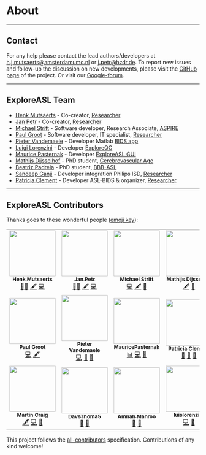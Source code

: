 
# About

----
## Contact 

For any help please contact the lead authors/developers at h.j.mutsaerts@amsterdamumc.nl or j.petr@hzdr.de. To report new issues and follow-up the discussion on new developments, please visit the [GitHub page](https://github.com/ExploreASL/ExploreASL/issues) of the project. Or visit our [Google-forum](https://groups.google.com/forum/#!forum/exploreasl). 

----
## ExploreASL Team

* [Henk Mutsaerts](mailto:h.j.mutsaerts@amsterdamumc.nl?subject=[GitHub]%20ExploreASL) - Co-creator, [Researcher](https://www.researchgate.net/profile/Henri-Mutsaerts)
* [Jan Petr](mailto:j.petr@hzdr.de?subject=[GitHub]%20ExploreASL) - Co-creator, [Researcher](https://www.researchgate.net/profile/Jan-Petr-2)
* [Michael Stritt](mailto:m.stritt@mediri.com?subject=[GitHub]%20ExploreASL) - Software developer, Research Associate, [ASPIRE](http://aspire-mri.eu/)
* [Paul Groot](mailto:p.f.c.groot@amsterdamumc.nl?subject=[GitHub]%20ExploreASL) - Software developer, IT specialist, [Researcher](https://www.researchgate.net/profile/Paul-Groot)
* [Pieter Vandemaele](mailto:pieter.vandemaele@gmail.com?subject=[GitHub]%20ExploreASL) - Developer Matlab [BIDS app](https://github.com/bids-standard)
* [Luigi Lorenzini](mailto:l.lorenzini@amsterdamumc.nl?subject=[GitHub]%20ExploreASL) - Developer [ExploreQC](https://www.hzdr.de/publications/Publ-31929)
* [Maurice Pasternak](mailto:maurice.pasternak@mail.utoronto.ca?subject=[GitHub]%20ExploreASL) - Developer [ExploreASL GUI](https://github.com/MauricePasternak/ExploreASL_GUI)
* [Mathijs Dijsselhof](mailto:m.b.dijsselhof@amsterdamumc.nl?subject=[GitHub]%20ExploreASL) - PhD student, [Cerebrovascular Age](https://sites.google.com/view/exploreasl/projects)
* [Beatriz Padrela](mailto:b.estevespadrela@amsterdamumc.nl?subject=[GitHub]%20ExploreASL) - PhD student, [BBB-ASL](https://sites.google.com/view/exploreasl/projects)
* [Sandeep Ganji](mailto:Sandeep.g.bio@gmail.com?subject=[GitHub]%20ExploreASL) - Developer integration Philips ISD, [Researcher](https://www.researchgate.net/profile/Sandeep-Ganji-3)
* [Patricia Clement](mailto:Patricia.Clement@ugent.be?subject=[GitHub]%20ExploreASL) - Developer ASL-BIDS & organizer, [Researcher](https://www.researchgate.net/profile/Patricia-Clement)

----
## ExploreASL Contributors

Thanks goes to these wonderful people ([emoji key](https://allcontributors.org/docs/en/emoji-key)):

<!-- ALL-CONTRIBUTORS-LIST:START - Do not remove or modify this section -->
<!-- prettier-ignore-start -->
<!-- markdownlint-disable -->
<table>
  <tr>
    <td align="center"><a href="http://www.ExploreASL.org"><img src="https://avatars0.githubusercontent.com/u/27774254?v=4" width="120px;" alt=""/><br /><sub><b>Henk Mutsaerts</b></sub></a><br /><a href="#creator-HenkMutsaerts" title="Mentor and Creator">👨‍🔬</a> <a href="#content-HenkMutsaerts" title="Content">🖋</a> <a href="https://github.com/ExploreASL/ExploreASL/commits?author=HenkMutsaerts" title="Code">💻</a></td>
    <td align="center"><a href="https://github.com/jan-petr"><img src="https://avatars0.githubusercontent.com/u/29886537?v=4" width="120px;" alt=""/><br /><sub><b>Jan Petr</b></sub></a><br /><a href="#creator-jan-petr" title="Mentor and Creator">👨‍🔬</a> <a href="#content-jan-petr" title="Content">🖋</a> <a href="https://github.com/ExploreASL/ExploreASL/commits?author=jan-petr" title="Code">💻</a></td>
    <td align="center"><a href="https://github.com/MichaelStritt"><img src="https://avatars0.githubusercontent.com/u/46593074?v=4" width="120px;" alt=""/><br /><sub><b>Michael Stritt</b></sub></a><br /><a href="https://github.com/ExploreASL/ExploreASL/commits?author=MichaelStritt" title="Code">💻</a> <a href="#content-MichaelStritt" title="Content">🖋</a> <a href="https://github.com/ExploreASL/ExploreASL/commits?author=MichaelStritt" title="Documentation">📖</a></td>
    <td align="center"><a href="https://github.com/MDijsselhof"><img src="https://avatars0.githubusercontent.com/u/75380250?v=4" width="120px;" alt=""/><br /><sub><b>Mathijs Dijsselhof</b></sub></a><br /><a href="#content-MDijsselhof" title="Content">🖋</a> <a href="#data-MDijsselhof" title="Data Acquisition & Management">🧠</a></td>
    <td align="center"><a href="https://github.com/BeatrizPadrela"><img src="https://avatars0.githubusercontent.com/u/73699072?v=4" width="120px;" alt=""/><br /><sub><b>Beatriz Padrela</b></sub></a><br /><a href="#content-BeatrizPadrela" title="Content">🖋</a> <a href="#data-BeatrizPadrela" title="Data Acquisition & Management">🧠</a></td>
  </tr>
  <tr>
    <td align="center"><a href="http://www.amsterdamumc.nl"><img src="https://avatars0.githubusercontent.com/u/18597189?v=4" width="120px;" alt=""/><br /><sub><b>Paul Groot</b></sub></a><br /><a href="https://github.com/ExploreASL/ExploreASL/commits?author=pfcgroot" title="Code">💻</a> <a href="#content-pfcgroot" title="Content">🖋</a></td>
    <td align="center"><a href="https://github.com/pvdemael"><img src="https://avatars1.githubusercontent.com/u/37624277?v=4" width="120px;" alt=""/><br /><sub><b>Pieter Vandemaele</b></sub></a><br /><a href="https://github.com/ExploreASL/ExploreASL/commits?author=pvdemael" title="Code">💻</a> <a href="#ideas-pvdemael" title="Ideas, Planning, & Feedback">🤔</a> <a href="#data-pvdemael" title="Data Acquisition & Management">🧠</a></td>
    <td align="center"><a href="https://github.com/MauricePasternak"><img src="https://avatars3.githubusercontent.com/u/57411571?v=4" width="120px;" alt=""/><br /><sub><b>MauricePasternak</b></sub></a><br /><a href="#gui-MauricePasternak" title="Graphical User Interface">📊</a> <a href="https://github.com/ExploreASL/ExploreASL/commits?author=MauricePasternak" title="Code">💻</a> <a href="#design-MauricePasternak" title="Design">🎨</a></td>
    <td align="center"><a href="https://github.com/patsycle"><img src="https://avatars0.githubusercontent.com/u/41481345?v=4" width="120px;" alt=""/><br /><sub><b>Patricia Clement</b></sub></a><br /> <a href="#data-patsycle" title="Data Acquisition & Management">🧠</a> <a href="#ideas-patsycle" title="Ideas, Planning, & Feedback">🤔</a> <a href="https://github.com/ExploreASL/ExploreASL/commits?author=patsycle" title="Documentation">📖</a> </td>
    <td align="center"><a href="https://github.com/sandeepganji"><img src="https://avatars0.githubusercontent.com/u/12124746?v=4" width="120px;" alt=""/><br /><sub><b>Sandeep Ganji</b></sub></a><br /><a href="#content-sandeepganji" title="Content">🖋</a> <a href="#ideas-sandeepganji" title="Ideas, Planning, & Feedback">🤔</a> <a href="#data-sandeepganji" title="Data Acquisition & Management">🧠</a></td>
  </tr>
  <tr>
    <td align="center"><a href="https://github.com/mcraig-ibme"><img src="https://avatars0.githubusercontent.com/u/26383586?v=4" width="120px;" alt=""/><br /><sub><b>Martin Craig</b></sub></a><br /><a href="#content-mcraig-ibme" title="Content">🖋</a> <a href="https://github.com/ExploreASL/ExploreASL/commits?author=mcraig-ibme" title="Code">💻</a> <a href="#data-mcraig-ibme" title="Data Acquisition & Management">🧠</a></td>
    <td align="center"><a href="https://github.com/DaveThoma5"><img src="https://avatars0.githubusercontent.com/u/3704113?v=4" width="120px;" alt=""/><br /><sub><b>DaveThoma5</b></sub></a><br /><a href="#ideas-DaveThoma5" title="Ideas, Planning, & Feedback">🤔</a> <a href="#data-DaveThoma5" title="Data Acquisition & Management">🧠</a></td>
    <td align="center"><a href="https://github.com/amahroo"><img src="https://avatars0.githubusercontent.com/u/48561261?v=4" width="120px;" alt=""/><br /><sub><b>Amnah Mahroo</b></sub></a><br /><a href="#ideas-amahroo" title="Ideas, Planning, & Feedback">🤔</a> <a href="#data-amahroo" title="Data Acquisition & Management">🧠</a></td>
    <td align="center"><a href="https://github.com/luislorenzini"><img src="https://avatars2.githubusercontent.com/u/57985241?v=4" width="120px;" alt=""/><br /><sub><b>luislorenzini</b></sub></a><br /><a href="https://github.com/ExploreASL/ExploreASL/commits?author=luislorenzini" title="Code">💻</a> <a href="#tool-luislorenzini" title="Tools">🔧</a></td>
    <td align="center"><a href="https://github.com/jozsait"><img src="https://avatars0.githubusercontent.com/u/19532128?v=4" width="120px;" alt=""/><br /><sub><b>jozsait</b></sub></a><br /><a href="https://github.com/ExploreASL/ExploreASL/commits?author=jozsait" title="Code">💻</a> <a href="#maintenance-jozsait" title="Maintenance">🚧</a></td>
  </tr>
</table>

<!-- markdownlint-enable -->
<!-- prettier-ignore-end -->
<!-- ALL-CONTRIBUTORS-LIST:END -->

This project follows the [all-contributors](https://github.com/all-contributors/all-contributors) specification. Contributions of any kind welcome!


